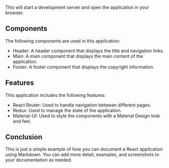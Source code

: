 
This will start a development server and open the application in your browser.

## Components

The following components are used in this application:

- Header: A header component that displays the title and navigation links.
- Main: A main component that displays the main content of the application.
- Footer: A footer component that displays the copyright information.

## Features

This application includes the following features:

- React Router: Used to handle navigation between different pages.
- Redux: Used to manage the state of the application.
- Material-UI: Used to style the components with a Material Design look and feel.

## Conclusion

This is just a simple example of how you can document a React application using Markdown. You can add more detail, examples, and screenshots to your documentation as needed.
